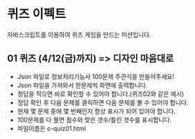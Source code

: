 # 퀴즈 이펙트
자바스크립트를 이용하여 퀴즈 게임을 만드는 미션입니다.

## 01 퀴즈 (4/12(금)까지) => 디자인 마음대로
- Json 파일로 정보처리기능사 100문제 주관식을 만들어주세요!
- Json 파일을 가져와서 한문제씩 화면에 출력합니다.
- 정답을 적으면 바로 확인할 수 있어야 합니다.(퀴즈02와 같은 예시)
- 정답 확인 후 다음 문제를 클릭하면 다음 문제를 볼 수 있어야 합니다.
- 현재 몇 문제 중에 몇 번째인지 항상 표시가 되어 있어야 합니다.
- 100문제를 다 풀면 점수와 맞은 갯수/틀린 갯수를 표시합니다.
- 파일이름은 c-quiz01.html